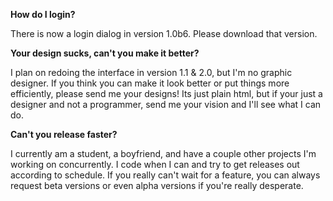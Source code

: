 **How do I login?**

There is now a login dialog in version 1.0b6.  Please download that version.

**Your design sucks, can't you make it better?**

I plan on redoing the interface in version 1.1 & 2.0, but I'm no graphic designer.  If you think you can make it look better or put things more efficiently, please send me your designs!  Its just plain html, but if your just a designer and not a programmer, send me your vision and I'll see what I can do.

**Can't you release faster?**

I currently am a student, a boyfriend, and have a couple other projects I'm working on concurrently.  I code when I can and try to get releases out according to schedule.  If you really can't wait for a feature, you can always request beta versions or even alpha versions if you're really desperate.

